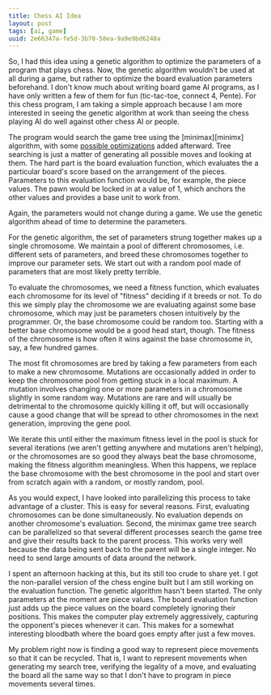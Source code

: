 ```yaml
---
title: Chess AI Idea
layout: post
tags: [ai, game]
uuid: 2e66347a-fe5d-3b70-58ea-9a9e9bd6248a
---
```


So, I had this idea using a genetic algorithm to optimize the
parameters of a program that plays chess. Now, the genetic algorithm
wouldn't be used at all during a game, but rather to optimize the
board evaluation parameters beforehand. I don't know much about
writing board game AI programs, as I have only written a few of them
for fun (tic-tac-toe, connect 4, Pente). For this chess program, I am
taking a simple approach because I am more interested in seeing the
genetic algorithm at work than seeing the chess playing AI do well
against other chess AI or people.

The program would search the game tree using the [minimax][minimx]
algorithm, with some [possible optimizations][pruning] added
afterward. Tree searching is just a matter of generating all possible
moves and looking at them. The hard part is the board evaluation
function, which evaluates the a particular board's score based on the
arrangement of the pieces. Parameters to this evaluation function
would be, for example, the piece values. The pawn would be locked in
at a value of 1, which anchors the other values and provides a base
unit to work from.

Again, the parameters would not change during a game. We use the
genetic algorithm ahead of time to determine the parameters.

For the genetic algorithm, the set of parameters strung together makes
up a single chromosome. We maintain a pool of different chromosomes,
i.e. different sets of parameters, and breed these chromosomes
together to improve our parameter sets. We start out with a random
pool made of parameters that are most likely pretty terrible.

To evaluate the chromosomes, we need a fitness function, which
evaluates each chromosome for its level of "fitness" deciding if it
breeds or not. To do this we simply play the chromosome we are
evaluating against some base chromosome, which may just be parameters
chosen intuitively by the programmer. Or, the base chromosome could be
random too. Starting with a better base chromosome would be a good
head start, though. The fitness of the chromosome is how often it wins
against the base chromosome in, say, a few hundred games.

The most fit chromosomes are bred by taking a few parameters from each
to make a new chromosome. Mutations are occasionally added in order to
keep the chromosome pool from getting stuck in a local maximum. A
mutation involves changing one or more parameters in a chromosome
slightly in some random way. Mutations are rare and will usually be
detrimental to the chromosome quickly killing it off, but will
occasionally cause a good change that will be spread to other
chromosomes in the next generation, improving the gene pool.

We iterate this until either the maximum fitness level in the pool is
stuck for several iterations (we aren't getting anywhere and mutations
aren't helping), or the chromosomes are so good they always beat the
base chromosome, making the fitness algorithm meaningless. When this
happens, we replace the base chromosome with the best chromosome in
the pool and start over from scratch again with a random, or mostly
random, pool.

As you would expect, I have looked into parallelizing this process to
take advantage of a cluster. This is easy for several reasons. First,
evaluating chromosomes can be done simultaneously. No evaluation
depends on another chromosome's evaluation. Second, the minimax game
tree search can be parallelized so that several different processes
search the game tree and give their results back to the parent
process. This works very well because the data being sent back to the
parent will be a single integer. No need to send large amounts of data
around the network.

I spent an afternoon hacking at this, but its still too crude to share
yet. I got the non-parallel version of the chess engine built but I am
still working on the evaluation function. The genetic algorithm hasn't
been started. The only parameters at the moment are piece values. The
board evaluation function just adds up the piece values on the board
completely ignoring their positions. This makes the computer play
extremely aggressively, capturing the opponent's pieces whenever it
can. This makes for a somewhat interesting bloodbath where the board
goes empty after just a few moves.

My problem right now is finding a good way to represent piece
movements so that it can be recycled. That is, I want to represent
movements when generating my search tree, verifying the legality of a
move, and evaluating the board all the same way so that I don't have
to program in piece movements several times.


[minimax]: http://en.wikipedia.org/wiki/Minimax
[pruning]: http://en.wikipedia.org/wiki/Alpha-beta_pruning
